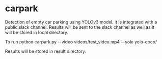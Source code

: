 # carpark
Detection of empty car parking using YOLOv3 model. It is integrated with a public slack channel. Results will be sent to the slack channel as well as it will be stored in local directory.

To run
python carpark.py --video videos/test_video.mp4 --yolo yolo-coco/

Results will be stored in result directory.
